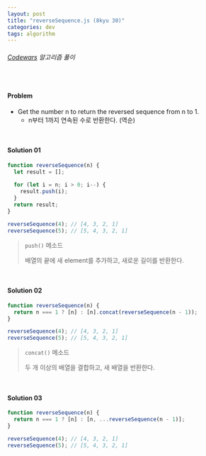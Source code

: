 ```yaml
---
layout: post
title: "reverseSequence.js (8kyu 30)"
categories: dev
tags: algorithm
---
```


###### [Codewars](https://www.codewars.com) 알고리즘 풀이

<br>

#### Problem

- Get the number n to return the reversed sequence from n to 1.
  - n부터 1까지 연속된 수로 반환한다. (역순)

<br>

#### Solution 01

```js
function reverseSequence(n) {
  let result = [];
  
  for (let i = n; i > 0; i--) {
    result.push(i);
  }
  return result;
}

reverseSequence(4);	// [4, 3, 2, 1]
reverseSequence(5);	// [5, 4, 3, 2, 1]
```

> `push()` 메소드
>
> 배열의 끝에 새 element를 추가하고, 새로운 길이를 반환한다.

<br>

#### Solution 02

```js
function reverseSequence(n) {
  return n === 1 ? [n] : [n].concat(reverseSequence(n - 1));
}

reverseSequence(4);	// [4, 3, 2, 1]
reverseSequence(5);	// [5, 4, 3, 2, 1]
```

> `concat()` 메소드
>
> 두 개 이상의 배열을 결합하고, 새 배열을 반환한다.

<br>

#### Solution 03

```js
function reverseSequence(n) {
  return n === 1 ? [n] : [n, ...reverseSequence(n - 1)];
}

reverseSequence(4);	// [4, 3, 2, 1]
reverseSequence(5);	// [5, 4, 3, 2, 1]
```

<br>

<br>